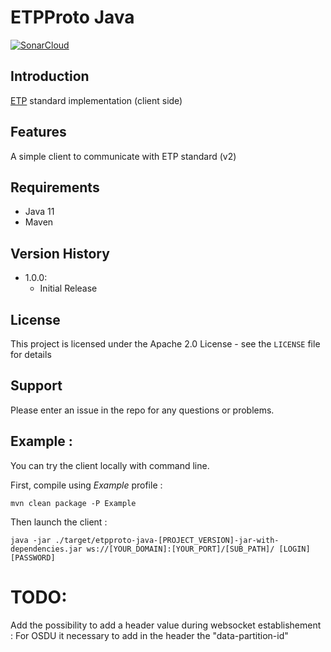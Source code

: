 # ETPProto Java

[![SonarCloud](https://sonarcloud.io/images/project_badges/sonarcloud-orange.svg)](https://sonarcloud.io/summary/new_code?id=geosiris-technologies_etpproto-java)

## Introduction

[ETP](https://www.energistics.org/energistics-transfer-protocol/) standard implementation (client side)

## Features

A simple client to communicate with ETP standard (v2)

## Requirements

- Java 11
- Maven

## Version History

- 1.0.0: 
    - Initial Release

## License

This project is licensed under the Apache 2.0 License - see the `LICENSE` file for details

## Support

Please enter an issue in the repo for any questions or problems.

## Example : 

You can try the client locally with command line.

First, compile using *Example* profile :
```console
mvn clean package -P Example
```

Then launch the client : 
```console
java -jar ./target/etpproto-java-[PROJECT_VERSION]-jar-with-dependencies.jar ws://[YOUR_DOMAIN]:[YOUR_PORT]/[SUB_PATH]/ [LOGIN] [PASSWORD]
```


# TODO: 
Add the possibility to add a header value during websocket establishement : For OSDU it necessary to add in the header the "data-partition-id"
